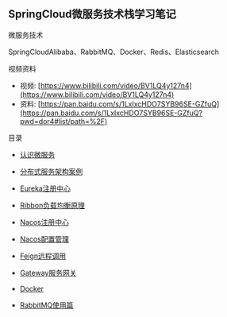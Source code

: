 ## SpringCloud微服务技术栈学习笔记

微服务技术

SpringCloudAlibaba、RabbitMQ、Docker、Redis、Elasticsearch

视频资料

- 视频: [https://www.bilibili.com/video/BV1LQ4y127n4](https://www.bilibili.com/video/BV1LQ4y127n4)
- 资料: [https://pan.baidu.com/s/1LxIxcHDO7SYB96SE-GZfuQ](https://pan.baidu.com/s/1LxIxcHDO7SYB96SE-GZfuQ?pwd=dor4#list/path=%2F)

目录

- [认识微服务](blog/microservices/microservices-start.md)
- [分布式服务架构案例](/blog/microservices/microservices-example.md)
- [Eureka注册中心](/blog/microservices/microservices-eureka.md)
- [Ribbon负载均衡原理](/blog/microservices/microservices-ribbon.md)
- [Nacos注册中心](/blog/microservices/microservices-nacos.md)

- [Nacos配置管理](/blog/microservices/microservices-nacos-config.md)
- [Feign远程调用](/blog/microservices/microservices-feign.md)
- [Gateway服务网关](/blog/microservices/microservices-gateway.md)
- [Docker](/blog/docker/index.md)
- [RabbitMQ使用篇](/blog/rabbitmq/index.md)
